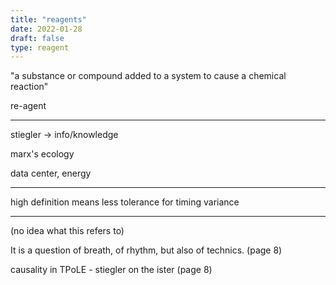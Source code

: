 ```yaml
---
title: "reagents"
date: 2022-01-28
draft: false
type: reagent
---
```


"a substance or compound added to a system to cause a chemical reaction"

re-agent

---

stiegler -> info/knowledge

marx's ecology

data center, energy

---

high definition means less tolerance for timing variance

---

(no idea what this refers to)

It is a question of breath, of rhythm, but also of technics. (page 8)

causality in TPoLE - stiegler on the ister (page 8)

